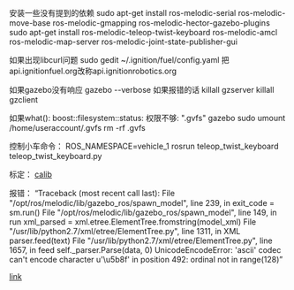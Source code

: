 安装一些没有提到的依赖
sudo apt-get install ros-melodic-serial ros-melodic-move-base ros-melodic-gmapping ros-melodic-hector-gazebo-plugins
sudo apt-get install ros-melodic-teleop-twist-keyboard ros-melodic-amcl ros-melodic-map-server ros-melodic-joint-state-publisher-gui


如果出现libcurl问题
sudo gedit ~/.ignition/fuel/config.yaml
把api.ignitionfuel.org改称api.ignitionrobotics.org

如果gazebo没有响应
gazebo --verbose
如果报错的话
killall gzserver
killall gzclient

如果what():  boost::filesystem::status: 权限不够: ".gvfs" gazebo
sudo umount /home/useraccount/.gvfs
rm -rf .gvfs

控制小车命令：
ROS_NAMESPACE=vehicle_1 rosrun teleop_twist_keyboard teleop_twist_keyboard.py

标定：
[calib](https://blog.csdn.net/weixin_42141088/article/details/118000544)

报错：
“Traceback (most recent call last):
  File "/opt/ros/melodic/lib/gazebo_ros/spawn_model", line 239, in <module>
    exit_code = sm.run()
  File "/opt/ros/melodic/lib/gazebo_ros/spawn_model", line 149, in run
    xml_parsed = xml.etree.ElementTree.fromstring(model_xml)
  File "/usr/lib/python2.7/xml/etree/ElementTree.py", line 1311, in XML
    parser.feed(text)
  File "/usr/lib/python2.7/xml/etree/ElementTree.py", line 1657, in feed
    self._parser.Parse(data, 0)
UnicodeEncodeError: 'ascii' codec can't encode character u'\u5b8f' in position 492: ordinal not in range(128)”

[link](https://blog.csdn.net/kylinnirvana/article/details/119516684)
